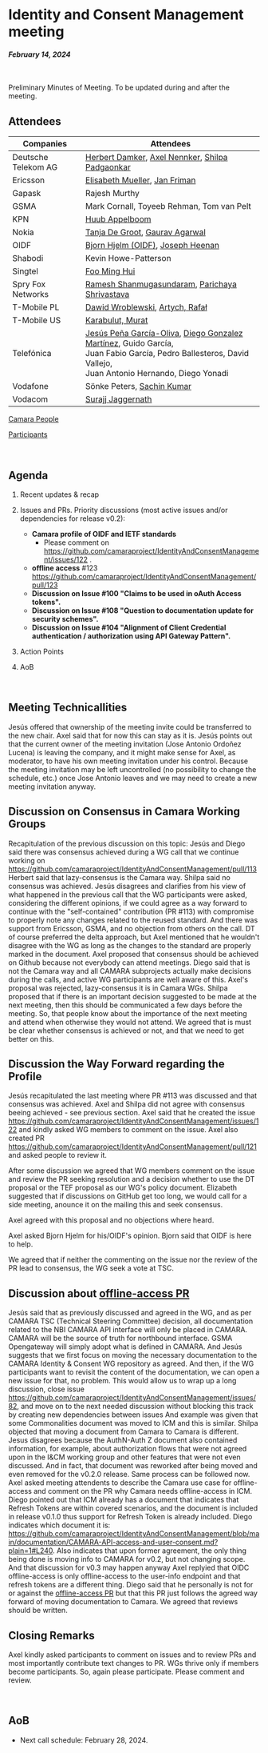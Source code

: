 # Identity and Consent Management meeting

#### *February 14, 2024*

<br>

Preliminary Minutes of Meeting. To be updated during and after the meeting.

## Attendees

| Companies | Attendees |
| --------- | --------- |
| Deutsche Telekom AG | [Herbert Damker](https://wiki.camaraproject.org/display/~hdamker), [Axel Nennker](https://wiki.camaraproject.org/display/~ignisvulpis), [Shilpa Padgaonkar](https://wiki.camaraproject.org/display/~shilpa.padgaonkar) |
| Ericsson  | [Elisabeth Mueller](https://wiki.camaraproject.org/display/~elisabethmueller), [Jan Friman](https://wiki.camaraproject.org/display/~Jan_Friman) |
| Gapask    | Rajesh Murthy |
| GSMA      | Mark Cornall, Toyeeb Rehman, Tom van Pelt |
| KPN       | [Huub Appelboom](https://github.com/HuubAppelboom) |
| Nokia     | [Tanja De Groot](https://wiki.camaraproject.org/display/~TanjaDeGroot), [Gaurav Agarwal](https://wiki.camaraproject.org/display/~gaurav2192) |
| OIDF      | [Bjorn Hjelm (OIDF)](https://github.com/bhjelm), [Joseph Heenan](https://github.com/jogu)  |
| Shabodi   | Kevin Howe-Patterson |
| Singtel   | [Foo Ming Hui](https://wiki.camaraproject.org/display/~mhfoo) |
| Spry Fox Networks | [Ramesh Shanmugasundaram](https://wiki.camaraproject.org/display/~sfnuser), [Parichaya Shrivastava](https://wiki.camaraproject.org/display/~lfsfn) |
| T-Mobile PL | [Dawid Wroblewski](https://github.com/DT-DawidWroblewski), [Artych, Rafał](https://wiki.camaraproject.org/display/~rart) |
| T-Mobile US | [Karabulut, Murat](https://wiki.camaraproject.org/display/~gmuratk) |
| Telefónica | [Jesús Peña García-Oliva](https://github.com/jpengar), [Diego Gonzalez Martínez](https://github.com/diegogonmar), Guido García,<br> Juan Fabio García, Pedro Ballesteros, David Vallejo,<br> Juan Antonio Hernando, Diego Yonadi |
| Vodafone  | Sönke Peters, [Sachin Kumar](https://wiki.camaraproject.org/display/~sachinvodafone)|
| Vodacom | [Surajj Jaggernath](https://wiki.camaraproject.org/display/~surajjj) |

[Camara People](https://wiki.camaraproject.org/browsepeople.action)

[Participants](https://github.com/camaraproject/Governance/blob/main/PARTICIPANTS.MD)

<br>

## Agenda

1. Recent updates & recap
2. Issues and PRs. Priority discussions (most active issues and/or dependencies for release v0.2):
    - **Camara profile of OIDF and IETF standards**
        - Please comment on https://github.com/camaraproject/IdentityAndConsentManagement/issues/122 .
    - **offline access** #123 https://github.com/camaraproject/IdentityAndConsentManagement/pull/123
    - **Discussion on Issue #100 "Claims to be used in oAuth Access tokens".**
    - **Discussion on Issue #108 "Question to documentation update for security schemes".**
    - **Discussion on Issue #104 "Alignment of Client Credential authentication / authorization using API Gateway Pattern".**

3. Action Points
4. AoB

<br>

## Meeting Technicallities

Jesús offered that ownership of the meeting invite could be transferred to the new chair. Axel said that for now this can stay as it is.
Jesús points out that the current owner of the meeting invitation (Jose Antonio Ordoñez Lucena) is leaving the company, and it might make sense for Axel, as moderator, to have his own meeting invitation under his control. Because the meeting invitation may be left uncontrolled (no possibility to change the schedule, etc.) once Jose Antonio leaves and we may need to create a new meeting invitation anyway.


## Discussion on Consensus in Camara Working Groups

Recapitulation of the previous discussion on this topic: Jesús and Diego said there was consensus achieved during a WG call that we continue working on https://github.com/camaraproject/IdentityAndConsentManagement/pull/113
Herbert said that lazy-consensus is the Camara way. Shilpa said no consensus was achieved. 
Jesús disagrees and clarifies from his view of what happened in the previous call that the WG participants were asked, considering the different opinions, if we could agree as a way forward to continue with the "self-contained" contribution (PR #113) with compromise to properly note any changes related to the reused standard. And there was support from Ericsson, GSMA, and no objection from others on the call. DT of course preferred the delta approach, but Axel mentioned that he wouldn't disagree with the WG as long as the changes to the standard are properly marked in the document.
Axel proposed that consensus should be achieved on Github because not everybody can attend meetings. Diego said that is not the Camara way and all CAMARA subprojects actually make decisions during the calls, and active WG participants are well aware of this. Axel's proposal was rejected, lazy-consensus it is in Camara WGs.
Shilpa proposed that if there is an important decision suggested to be made at the next meeting, then this should be communicated a few days before the meeting. So, that people know about the importance of the next meeting and attend when otherwise they would not attend.
We agreed that is must be clear whether consensus is achieved or not, and that we need to get better on this.

## Discussion the Way Forward regarding the Profile

Jesús recapitulated the last meeting where PR #113 was discussed and that consensus was achieved.
Axel and Shilpa did not agree with consensus beeing achieved - see previous section.
Axel said that he created the issue https://github.com/camaraproject/IdentityAndConsentManagement/issues/122 and kindly asked WG members to comment on the issue.
Axel also created PR https://github.com/camaraproject/IdentityAndConsentManagement/pull/121 and asked people to review it.

After some discussion we agreed that WG members comment on the issue and review the PR seeking resolution and a decision whether to use the DT proposal or the TEF proposal as our WG's policy document.
Elizabeth suggested that if discussions on GitHub get too long, we would call for a side meeting, anounce it on the mailing this and seek consensus.

Axel agreed with this proposal and no objections where heard.

Axel asked Bjorn Hjelm for his/OIDF's opinion. Bjorn said that OIDF is here to help.

We agreed that if neither the commenting on the issue nor the review of the PR lead to consensus, the WG seek a vote at TSC.


## Discussion about [offline-access PR](https://github.com/camaraproject/IdentityAndConsentManagement/pull/123)

Jesús said that as previously discussed and agreed in the WG, and as per CAMARA TSC (Technical Steering Committee) decision, all documentation related to the NBI CAMARA API interface will only be placed in CAMARA. CAMARA will be the source of truth for northbound interface. GSMA Opengateway will simply adopt what is defined in CAMARA. And Jesús suggests that we first focus on moving the necessary documentation to the CAMARA Identity & Consent WG repository as agreed. And then, if the WG participants want to revisit the content of the documentation, we can open a new issue for that, no problem. This would allow us to wrap up a long discussion, close issue https://github.com/camaraproject/IdentityAndConsentManagement/issues/82, and move on to the next needed discussion without blocking this track by creating new dependencies between issues
And example was given that some Commonalities document was moved to ICM and this is similar. Shilpa objected that moving a document from Camara to Camara is different.
Jesus disagrees because the AuthN-Auth Z document also contained information, for example, about authorization flows that were not agreed upon in the I&CM working group and other features that were not even discussed. And in fact, that document was reworked after being moved and even removed for the v0.2.0 release. Same process can be followed now.
Axel asked meeting attendents to describe the Camara use case for offline-access and comment on the PR why Camara needs offline-access in ICM.
Diego pointed out that ICM already has a document that indicates that Refresh Tokens are within covered scenarios, and the document is included in release v0.1.0 thus support for Refresh Token is already included. Diego indicates which document it is: https://github.com/camaraproject/IdentityAndConsentManagement/blob/main/documentation/CAMARA-API-access-and-user-consent.md?plain=1#L240.
Also indicates that upon former agreement, the only thing being done is moving info to CAMARA for v0.2, but not changing scope. And that discussion for v0.3 may happen anyway
Axel replyied that OIDC offline-access is only offline-access to the user-info endpoint and that refresh tokens are a different thing.
Diego said that he personally is not for or against the [offline-access PR](https://github.com/camaraproject/IdentityAndConsentManagement/pull/123) but that this PR just follows the agreed way forward of moving documentation to Camara.
We agreed that reviews should be written.

## Closing Remarks

Axel kindly asked participants to comment on issues and to review PRs and most importantly contribute text changes to PR.
WGs thrive only if members become participants. So, again please participate. Please comment and review.



<br>

## AoB

- Next call schedule: February 28, 2024.

